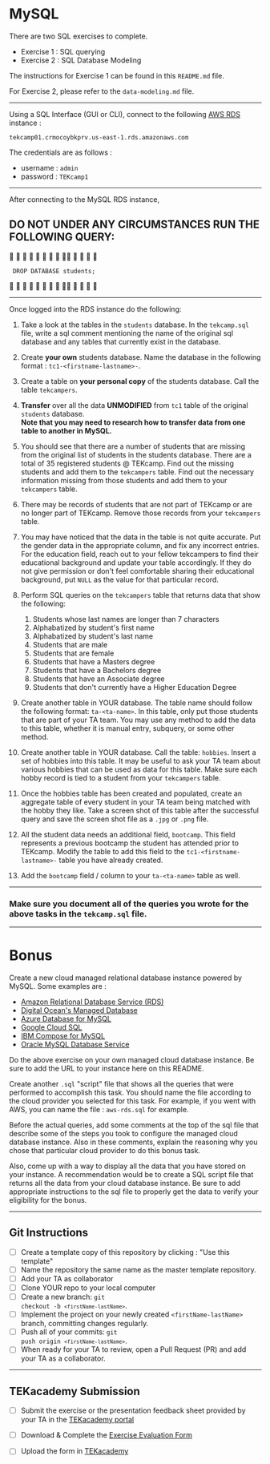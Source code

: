 <h1>MySQL</h1>

There are two SQL exercises to complete.

- Exercise 1 : SQL querying
- Exercise 2 : SQL Database Modeling

The instructions for Exercise 1 can be found in this <code>README.md</code> file.

For Exercise 2, please refer to the <code>data-modeling.md</code> file.

**************
Using a SQL Interface (GUI or CLI), connect to the following [AWS RDS](https://aws.amazon.com/rds/) instance : 

<code>tekcamp01.crmocoybkprv.us-east-1.rds.amazonaws.com</code>

The credentials are as follows : 

- username : <code>admin</code>
- password : <code>TEKcamp1</code>

************
After connecting to the MySQL RDS instance, <h2>DO NOT UNDER ANY CIRCUMSTANCES RUN THE FOLLOWING QUERY: </h2>

🔺 💢 💢 💢 💢 💢 💢 💢 💢💢 💢 💢 💢 🔺 

<code> DROP DATABASE students;</code>

🔺 💢 💢 💢 💢 💢 💢 💢 💢💢 💢 💢 💢 🔺 
*************

Once logged into the RDS instance do the following:
   
1. Take a look at the tables in the <code>students</code> database.  In the <code>tekcamp.sql</code> file, write a sql comment mentioning the name of the original sql database and any tables that currently exist in the database.
   
2. Create **your own** students database.  Name the database in the following format : <code>tc1-&lt;firstname-lastname&gt;-</code>.  
   
3. Create a table on **your personal copy** of the students database.  Call the table <code>tekcampers</code>.
   
4. **Transfer** over all the data **UNMODIFIED** from <code>tc1</code> table of the original <code>students</code> database.  
  **Note that you may need to research how to transfer data from one table to another in MySQL.**

4. You should see that there are a number of students that are missing from the original list of students in the students database.  There are a total of 35 registered students @ TEKcamp.  Find out the missing students and add them to the <code>tekcampers</code> table.  Find out the necessary information missing from those students and add them to your <code>tekcampers</code> table.
   
5. There may be records of students that are not part of TEKcamp or are no longer part of TEKcamp.  Remove those records from your <code>tekcampers</code> table.  
   
6. You may have noticed that the data in the table is not quite accurate.  Put the gender data in the appropriate column, and fix any incorrect entries.  For the education field, reach out to your fellow tekcampers to find their educational background and update your table accordingly.  If they do not give permission or don't feel comfortable sharing their educational background, put <code>NULL</code> as the value for that particular record.
   
7. Perform SQL queries on the <code>tekcampers</code> table that returns data that show the following:
   
   1. Students whose last names are longer than 7 characters
   2. Alphabatized by student's first name
   3. Alphabatized by student's last name
   4. Students that are male
   5. Students that are female
   6. Students that have a Masters degree
   7. Students that have a Bachelors degree
   8. Students that have an Associate degree
   9. Students that don't currently have a Higher Education Degree

8. Create another table in YOUR database.  The table name should follow the following format: <code>ta-&lt;ta-name&gt;</code>.  In this table, only put those students that are part of your TA team.  You may use any method to add the data to this table, whether it is manual entry, subquery, or some other method.

9.  Create another table in YOUR database.  Call the table:  <code>hobbies</code>.  Insert a set of hobbies into this table.  It may be useful to ask your TA team about various hobbies that can be used as data for this table.  Make sure each hobby record is tied to a student from your <code>tekcampers</code> table.
   
10. Once the hobbies table has been created and populated, create an aggregate table of every student in your TA team being matched with the hobby they like.  Take a screen shot of this table after the successful query and save the screen shot file as a <code>.jpg</code> or <code>.png</code> file.
     
11. All the student data needs an additional field, <code>bootcamp</code>.  This field represents a previous bootcamp the student has attended prior to TEKcamp.  Modify the table to add this field to the <code>tc1-&lt;firstname-lastname&gt;-</code> table you have already created.
   
12.  Add the <code>bootcamp</code> field / column to your <code>ta-&lt;ta-name&gt;</code> table as well.

*************

<h3>Make sure you document all of the queries you wrote for the above tasks in the <code>tekcamp.sql</code> file.  </h3>

*************

<h1> Bonus </h1>

Create a new cloud managed relational database instance powered by MySQL.  Some examples are : 

- [Amazon Relational Database Service (RDS)](https://aws.amazon.com/rds/)
- [Digital Ocean's Managed Database](https://www.digitalocean.com/products/managed-databases/)
- [Azure Database for MySQL](https://azure.microsoft.com/en-us/services/mysql/)
- [Google Cloud SQL](https://cloud.google.com/sql)
- [IBM Compose for MySQL](https://cloud.ibm.com/catalog/services/compose-for-mysql)
- [Oracle MySQL Database Service](https://www.oracle.com/mysql/#:~:text=Oracle%20MySQL%20Database%20Service%20is,supported%20by%20the%20MySQL%20team.)

Do the above exercise on your own managed cloud database instance.  Be sure to add the URL to your instance here on this README.

Create another <code>.sql</code> "script" file that shows all the queries that were performed to accomplish this task.  You should name the file according to the cloud provider you selected for this task.  For example, if you went with AWS, you can name the file :  <code>aws-rds.sql</code> for example.  

Before the actual queries, add some comments at the top of the sql file that describe some of the steps you took to configure the managed cloud database instance.  Also in these comments, explain the reasoning why you chose that particular cloud provider to do this bonus task.

Also, come up with a way to display all the data that you have stored on your instance.  A recommendation would be to create a SQL script file that returns all the data from your cloud database instance.  Be sure to add appropriate instructions to the sql file to properly get the data to verify your eligibility for the bonus.

********************************
## Git Instructions
- [ ] Create a template copy of this repository by clicking : "Use this template"
- [ ] Name the repository the same name as the master template repository.  
- [ ] Add your TA as collaborator
- [ ] Clone YOUR repo to your local computer
- [ ] Create a new branch: <code>git checkout -b `<firstName-lastName>`</code>.
- [ ] Implement the project on your newly created `<firstName-lastName>` branch, committing changes regularly.
- [ ] Push all of your commits: <code>git push origin `<firstName-lastName>`</code>.
- [ ] When ready for your TA to review, open a Pull Request (PR) and add your TA as a collaborator.

**************************************************
## TEKacademy Submission

- [ ] Submit the exercise or the presentation feedback sheet provided by your TA in the [TEKacademy portal](https://bit.ly/TEKacademy)
  
- [ ] Download & Complete the [Exercise Evaluation Form](https://bit.ly/TEKacademy)
  
- [ ] Upload the form in [TEKacademy](https://bit.ly/TEKacademy)